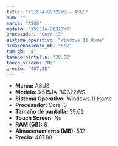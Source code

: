```yaml
---
title: "X515JA-BQ322WS — ASUS"
num: ""
marca: "ASUS"
modelo: "X515JA-BQ322WS"
procesador: "Core i3"
sistema_operativo: "Windows 11 Home"
almacenamiento_mb: "512"
ram_gb: "8"
tamano_pantalla: "39.62"
touch_screen: "No"
precio: "407.88"
---
```

<ul>
<li><strong>Marca:</strong> ASUS</li>
<li><strong>Modelo:</strong> X515JA-BQ322WS</li>
<li><strong>Sistema Operativo:</strong> Windows 11 Home</li>
<li><strong>Procesador:</strong> Core i3 </li>
<li><strong>Tamaño de pantalla:</strong> 39.62</li>
<li><strong>Touch Screen:</strong> No</li>
<li><strong>RAM (GB):</strong> 8</li>
<li><strong>Almacenamiento (MB):</strong> 512</li>
<li><strong>Precio:</strong> 407.88</li>
</ul>